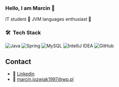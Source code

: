 ### Hello, I am Marcin 👋

<!--
**10marianosikJoz/10marianosikJoz** is a ✨ _special_ ✨ repository because its `README.md` (this file) appears on your GitHub profile.
- :small_blue_diamond:
Here are some ideas to get you started:


- 🔭 I’m currently working on ...
- 🌱 I’m currently learning ...
- 👯 I’m looking to collaborate on ...
- 🤔 I’m looking for help with ...
- 💬 Ask me about ...
- 📫 How to reach me: ...
- 😄 Pronouns: ...
- ⚡ Fun fact: ...
-->
IT student 🔹 JVM languages enthusiast 🔹
### 🛠 &nbsp;Tech Stack
 ![Java](https://img.shields.io/badge/java-%23ED8B00.svg?style=for-the-badge&logo=java&logoColor=white) ![Spring](https://img.shields.io/badge/spring-%236DB33F.svg?style=for-the-badge&logo=spring&logoColor=white)  ![MySQL](https://img.shields.io/badge/mysql-%2300f.svg?style=for-the-badge&logo=mysql&logoColor=white) ![IntelliJ IDEA](https://img.shields.io/badge/IntelliJIDEA-000000.svg?style=for-the-badge&logo=intellij-idea&logoColor=white)  ![GitHub](https://img.shields.io/badge/github-%23121011.svg?style=for-the-badge&logo=github&logoColor=white)
 
 ## Contact 
 - :email: [Linkedin](https://www.linkedin.com/in/marcin-jóźwiak-7a5650203/)
 - :email: marcin.jozwiak1997@wp.pl
